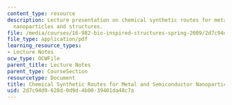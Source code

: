 ```yaml
---
content_type: resource
description: Lecture presentation on chemical synthetic routes for metal and semiconductor
  nanoparticles and structures.
file: /media/courses/16-982-bio-inspired-structures-spring-2009/2d7c94d9628d0d9d4b0039401da48c7a_MIT16_982s09_lec04.pdf
file_type: application/pdf
learning_resource_types:
- Lecture Notes
ocw_type: OCWFile
parent_title: Lecture Notes
parent_type: CourseSection
resourcetype: Document
title: Chemical Synthetic Routes for Metal and Semiconductor Nanoparticles and Structures
uid: 2d7c94d9-628d-0d9d-4b00-39401da48c7a
---
```

